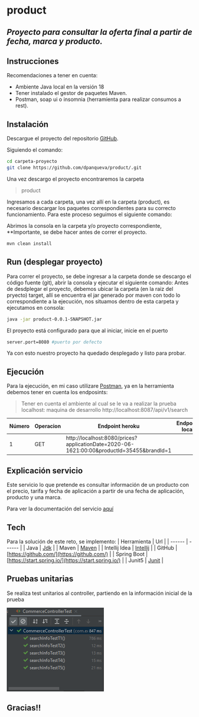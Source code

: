 # product
## _Proyecto para consultar la oferta final a partir de fecha, marca y producto._

## Instrucciones
Recomendaciones a tener en cuenta:
- Ambiente Java local en la versión 18 
- Tener instalado el gestor de paquetes Maven.
- Postman, soap ui o insomnia (herramienta para realizar consumos a rest).

## Instalación

Descargue el proyecto del repositorio [GitHub](https://github.com/dpanqueva/product/).

Siguiendo el comando:

```sh
cd carpeta-proyecto
git clone https://github.com/dpanqueva/product/.git
```

Una vez descargo el proyecto encontraremos la carpeta
> product


Ingresamos a cada carpeta, una vez allí en la carpeta (product), es necesario descargar los paquetes correspondientes para su correcto funcionamiento.
Para este proceso seguimos el siguiente comando:

Abrimos la consola en la carpeta y/o proyecto correspondiente, **Importante, se debe hacer antes de correr el proyecto.

```sh
mvn clean install
```
## Run (desplegar proyecto)
Para correr el proyecto, se debe ingresar a la carpeta donde se descargo el código fuente (git), abrir la consola y ejecutar el siguiente comando:
Antes de desdplegar el proyecto, debemos ubicar la carpeta (en la raiz del pryecto) target, allí se encuentra el jar generado por maven con todo lo correspondiente a la ejecución, nos situamos dentro de esta carpeta y ejecutamos en consola:
```sh
java -jar product-0.0.1-SNAPSHOT.jar
```

El proyecto está configurado para que al iniciar, inicie en el puerto
```sh
server.port=8080 #puerto por defecto
```

Ya con esto nuestro proyecto ha quedado desplegado y listo para probar.


## Ejecución
Para la ejecución, en mi caso utilizare [Postman](https://www.postman.com/downloads/), ya en la herramienta debemos tener en cuenta los endposints:

> Tener en cuenta el ambiente al cual se le va a realizar la prueba
> localhost: maquina de desarrollo
> http://localhost:8087/api/v1/search


|Número| Operacion | Endpoint heroku|Endpoint local|
|------ | ------ | ------ | ------ |
|1| GET | http://localhost:8080/prices?applicationDate=2020-06-1621:00:00&productId=35455&brandId=1 |


## Explicación servicio 
Este servicio lo que pretende es consultar información de un producto con el precio, tarifa y fecha de aplicación a partir de una fecha de aplicación, producto y una marca.

Para ver la documentación del servicio [aquí](https://github.com/dpanqueva/commerce-test-dev/wiki)

## Tech
Para la solución de este reto, se implemento:
| Herramienta | Url |
| ------ | ------ |
| Java | [Jdk](https://openjdk.java.net/projects/jdk/18/) |
| Maven | [Maven](https://maven.apache.org/download.cgi) |
| Intellij Idea | [Intellij](https://www.jetbrains.com/es-es/idea/download) |
| GitHub | [https://github.com/](https://github.com/) |
| Spring Boot | [https://start.spring.io/](https://start.spring.io/) |
| Junit5 | [Junit](https://junit.org/junit5/) |


## Pruebas unitarias
Se realiza test unitarios al controller, partiendo en la información inicial de la prueba

[![N|Solid](https://github.com/dpanqueva/commerce-test-dev/blob/master/documentacion/wiki/arquitectura/test.PNG)]()

## Gracias!!

